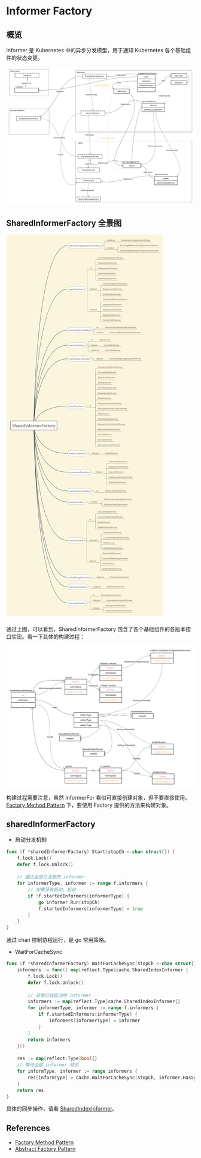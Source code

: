 # Informer Factory

## 概览

Informer 是 Kubernetes 中的异步分发模型，用于通知 Kubernetes 各个基础组件的状态变更。

![Informer Factory Overview](./images/informer_overview.svg)

## SharedInformerFactory 全景图

![Shared Informer Factory](./images/shared_informer_factory_mind.png)

通过上图，可以看到，SharedInformerFactory 包含了各个基础组件的各版本接口实现。看一下具体的构建过程：

![SharedInformerFactory Construct](./images/shared_informer_factory_construct.svg)

构建过程需要注意，虽然 InformerFor 看似可直接创建对象，但不要直接使用。[Factory Method Pattern](https://en.wikipedia.org/wiki/Factory_method_pattern) 下，要使用 Factory 提供的方法来构建对象。

## sharedInformerFactory

- 启动分发机制

```go
func (f *sharedInformerFactory) Start(stopCh <-chan struct{}) {
	f.lock.Lock()
	defer f.lock.Unlock()

	// 遍历全部已注册的 informer
	for informerType, informer := range f.informers {
		// 如果没有启动，启动
		if !f.startedInformers[informerType] {
			go informer.Run(stopCh)
			f.startedInformers[informerType] = true
		}
	}
}
```

通过 chan 控制协程运行，是 go 常用策略。

- WaitForCacheSync

```go
func (f *sharedInformerFactory) WaitForCacheSync(stopCh <-chan struct{}) map[reflect.Type]bool {
	informers := func() map[reflect.Type]cache.SharedIndexInformer {
		f.lock.Lock()
		defer f.lock.Unlock()

		// 获取已经启动的 informer
		informers := map[reflect.Type]cache.SharedIndexInformer{}
		for informerType, informer := range f.informers {
			if f.startedInformers[informerType] {
				informers[informerType] = informer
			}
		}
		return informers
	}()

	res := map[reflect.Type]bool{}
	// 等待全部 informer 同步
	for informType, informer := range informers {
		res[informType] = cache.WaitForCacheSync(stopCh, informer.HasSynced)
	}
	return res
}
```

具体的同步操作，请看 [SharedIndexInformer](./shared_index_informer.md)。

## References

- [Factory Method Pattern](https://en.wikipedia.org/wiki/Factory_method_pattern)
- [Abstract Factory Pattern](https://en.wikipedia.org/wiki/Abstract_factory_pattern)
